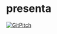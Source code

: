 # presenta
[![GitPitch](https://gitpitch.com/assets/badge.svg)](https://gitpitch.com/portlinux/presenta/pentestnedir?grs=github&t=white)

